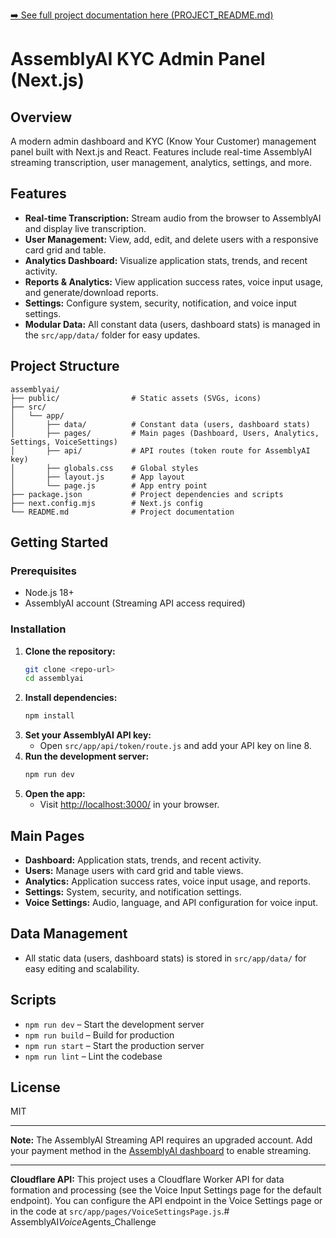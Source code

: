 
[➡️ See full project documentation here (PROJECT_README.md)](./PROJECT_README.md)

# AssemblyAI KYC Admin Panel (Next.js)

## Overview
A modern admin dashboard and KYC (Know Your Customer) management panel built with Next.js and React. Features include real-time AssemblyAI streaming transcription, user management, analytics, settings, and more.

## Features
- **Real-time Transcription:** Stream audio from the browser to AssemblyAI and display live transcription.
- **User Management:** View, add, edit, and delete users with a responsive card grid and table.
- **Analytics Dashboard:** Visualize application stats, trends, and recent activity.
- **Reports & Analytics:** View application success rates, voice input usage, and generate/download reports.
- **Settings:** Configure system, security, notification, and voice input settings.
- **Modular Data:** All constant data (users, dashboard stats) is managed in the `src/app/data/` folder for easy updates.

## Project Structure
```
assemblyai/
├── public/                # Static assets (SVGs, icons)
├── src/
│   └── app/
│       ├── data/          # Constant data (users, dashboard stats)
│       ├── pages/         # Main pages (Dashboard, Users, Analytics, Settings, VoiceSettings)
│       ├── api/           # API routes (token route for AssemblyAI key)
│       ├── globals.css    # Global styles
│       ├── layout.js      # App layout
│       └── page.js        # App entry point
├── package.json           # Project dependencies and scripts
├── next.config.mjs        # Next.js config
└── README.md              # Project documentation
```

## Getting Started

### Prerequisites
- Node.js 18+
- AssemblyAI account (Streaming API access required)

### Installation
1. **Clone the repository:**
   ```sh
   git clone <repo-url>
   cd assemblyai
   ```
2. **Install dependencies:**
   ```sh
   npm install
   ```
3. **Set your AssemblyAI API key:**
   - Open `src/app/api/token/route.js` and add your API key on line 8.
4. **Run the development server:**
   ```sh
   npm run dev
   ```
5. **Open the app:**
   - Visit [http://localhost:3000/](http://localhost:3000/) in your browser.

## Main Pages
- **Dashboard:** Application stats, trends, and recent activity.
- **Users:** Manage users with card grid and table views.
- **Analytics:** Application success rates, voice input usage, and reports.
- **Settings:** System, security, and notification settings.
- **Voice Settings:** Audio, language, and API configuration for voice input.

## Data Management
- All static data (users, dashboard stats) is stored in `src/app/data/` for easy editing and scalability.

## Scripts
- `npm run dev` – Start the development server
- `npm run build` – Build for production
- `npm run start` – Start the production server
- `npm run lint` – Lint the codebase

## License
MIT

---
**Note:** The AssemblyAI Streaming API requires an upgraded account. Add your payment method in the [AssemblyAI dashboard](https://app.assemblyai.com/) to enable streaming.

---
**Cloudflare API:**
This project uses a Cloudflare Worker API for data formation and processing (see the Voice Input Settings page for the default endpoint). You can configure the API endpoint in the Voice Settings page or in the code at `src/app/pages/VoiceSettingsPage.js`.#   A s s e m b l y A I _ V o i c e _ A g e n t s _ C h a l l e n g e 
 
 
